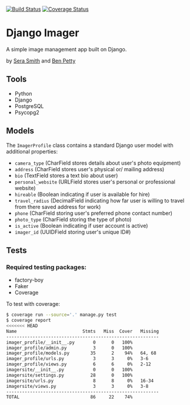 
[![Build Status](https://travis-ci.org/serashioda/django-imager.svg?branch=taggit)](https://travis-ci.org/serashioda/django-imager) [![Coverage Status](https://coveralls.io/repos/github/serashioda/django-imager/badge.svg?branch=taggit)](https://coveralls.io/github/serashioda/django-imager?branch=taggit)

# Django Imager

A simple image management app built on Django.

by [Sera Smith](https://github.com/serashioda) and [Ben Petty](https://github.com/benpetty)

## Tools

- Python
- Django
- PostgreSQL
- Psycopg2

## Models

The `ImagerProfile` class contains a standard Django user model with additional properties:

- `camera_type` (CharField stores details about user's photo equipment)
- `address` (CharField stores user's physical or/ mailing address)
- `bio` (TextField stores a text bio about user)
- `personal_website` (URLField stores user's personal or professional website)
- `hireable` (Boolean indicating if user is available for hire)
- `travel_radius` (DecimalField indicating how far user is willing to travel from there saved address for work)
- `phone` (CharField storing user's preferred phone contact number)
- `photo_type` (CharField storing the type of photo)
- `is_active` (Boolean indicating if user account is active)
- `imager_id` (UUIDField storing user's unique ID#)

## Tests

### Required testing packages:

- factory-boy
- Faker
- Coverage


To test with coverage:
```bash
$ coverage run --source='.' manage.py test
$ coverage report
<<<<<<< HEAD
Name                         Stmts   Miss  Cover   Missing
----------------------------------------------------------
imager_profile/__init__.py       0      0   100%
imager_profile/admin.py          3      0   100%
imager_profile/models.py        35      2    94%   64, 68
imager_profile/urls.py           3      3     0%   3-6
imager_profile/views.py          6      6     0%   2-12
imagersite/__init__.py           0      0   100%
imagersite/settings.py          28      0   100%
imagersite/urls.py               8      8     0%   16-34
imagersite/views.py              3      3     0%   3-8
----------------------------------------------------------
TOTAL                           86     22    74%
```

